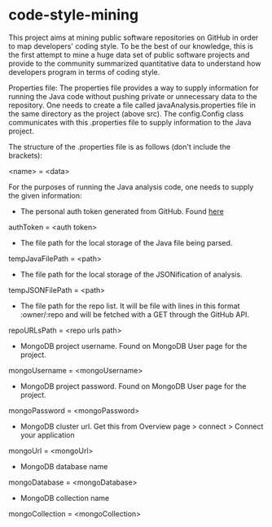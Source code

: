 # code-style-mining
This project aims at mining public software repositories on GitHub in order to map developers' coding style. To be the best of our knowledge, this is the first attempt to mine a huge data set of public software projects and provide to the community summarized quantitative data to understand how developers program in terms of coding style.

Properties file:
The properties file provides a way to supply information for running the Java code without pushing private or unnecessary data to the repository.
One needs to create a file called javaAnalysis.properties file in the same directory as the project (above src).
The config.Config class communicates with this .properties file to supply information to the Java project.


The structure of the .properties file is as follows (don't include the brackets):

\<name\> = \<data\>

For the purposes of running the Java analysis code, one needs to supply the given information:

- The personal auth token generated from GitHub. Found [here](https://github.com/settings/tokens)

authToken = \<auth token\>

- The file path for the local storage of the Java file being parsed.

tempJavaFilePath = \<path\>

- The file path for the local storage of the JSONification of analysis.

tempJSONFilePath = \<path\>

- The file path for the repo list. It will be file with lines in this format :owner/:repo and will be fetched with a GET through the GitHub API.

repoURLsPath = \<repo urls path\>

 - MongoDB project username. Found on MongoDB User page for the project.
 
mongoUsername = \<mongoUsername\>

 - MongoDB project password. Found on MongoDB User page for the project.

mongoPassword = \<mongoPassword\>

 - MongoDB cluster url. Get this from Overview page > connect > Connect your application
 
 mongoUrl = \<mongoUrl\>
 
  - MongoDB database name

 mongoDatabase = \<mongoDatabase\>
 
   - MongoDB collection name
   
 mongoCollection = \<mongoCollection\>



  

